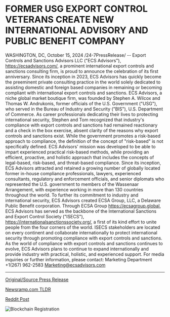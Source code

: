 # FORMER USG EXPORT CONTROL VETERANS CREATE NEW INTERNATIONAL ADVISORY AND PUBLIC BENEFIT COMPANY

WASHINGTON, DC, October 15, 2024 /24-7PressRelease/ -- Export Controls and Sanctions Advisors LLC ("ECS Advisors"), https://ecsadvisors.com/, a prominent international export controls and sanctions consulting firm, is proud to announce the celebration of its first anniversary. Since its inception in 2023, ECS Advisors has quickly become the preeminent private consulting practice in the world solely dedicated to assisting domestic and foreign based companies in remaining or becoming compliant with international export controls and sanctions.   ECS Advisors, a niche global market boutique firm, was founded by Stephen A. Wilcox and Thomas W. Andrukonis, former officials of the U.S. Government ("USG"), who served in the Bureau of Industry and Security ("BIS"), U.S. Department of Commerce. As career professionals dedicating their lives to protecting international security, Stephen and Tom recognized that industry's compliance with export controls and sanctions had remained reactionary and a check in the box exercise, absent clarity of the reasons why export controls and sanctions exist.   While the government promotes a risk-based approach to compliance, the definition of the concept of "risk-based" is not specifically defined. ECS Advisors' mission was developed to be able to impart experienced practical risk-based methods, while providing an efficient, proactive, and holistic approach that includes the concepts of legal-based, risk-based, and threat-based compliance.   Since its inception, ECS Advisors attracted and retained a growing number of globally located former in-house compliance professionals, lawyers, experienced consultants, regulatory and enforcement officials, and senior diplomats who represented the U.S. government to members of the Wassenaar Arrangement, with experience working in more than 130 countries throughout the world.   To further its commitment to industry and international security, ECS Advisors created ECSA Group, LLC, a Delaware Public Benefit corporation. Through ECSA Group https://ecsagroup.global, ECS Advisors has served as the backbone of the International Sanctions and Export Control Society ("ISECS"), https://internationalsanctionssociety.org/, a first of its kind effort to unite people from the four corners of the world. ISECS stakeholders are located on every continent and collaborate internationally to protect international security through promoting compliance with export controls and sanctions.  As the world of compliance with export controls and sanctions continues to evolve, ECS Advisors plans to continue to expand internationally and provide industry with practical, holistic, and experienced support.   For media inquiries or further information, please contact:  Marketing Department +1(267) 962-2583 Marketing@ecsadvisors.com 

---

[Original/Source Press Release](https://www.24-7pressrelease.com/press-release/515158/former-usg-export-control-veterans-create-new-international-advisory-and-public-benefit-company)
                    

[Newsramp.com TLDR](None) 



[Reddit Post](https://www.reddit.com/r/newsramp/comments/1g422h1/ecs_advisors_celebrates_first_anniversary_as/) 



![Blockchain Registration](https://cdn.newsramp.app/24-7PressRelease/qrcode/2410/15/zealKNgv.webp)